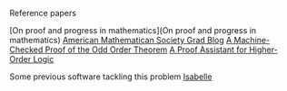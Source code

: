 Reference papers

[On proof and progress in mathematics](On proof and progress in mathematics)
[American Mathematican Society Grad Blog](https://blogs.ams.org/mathgradblog/2017/10/15/machine-checked-proof/)
[A Machine-Checked Proof of the Odd Order Theorem](http://repository.cmu.edu/cgi/viewcontent.cgi?article=1605&context=philosophy)
[A Proof Assistant for Higher-Order Logic](http://isabelle.in.tum.de/doc/tutorial.pdf)

Some previous software tackling this problem
[Isabelle](http://isabelle.in.tum.de/installation.html)
